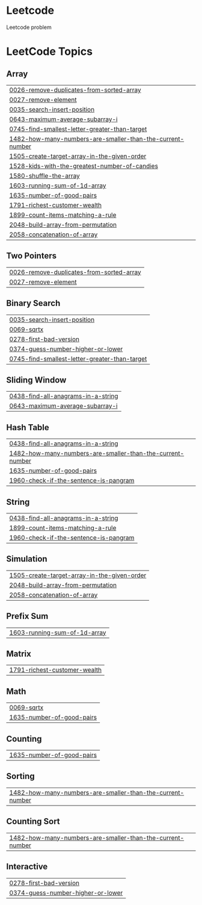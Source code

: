 # Leetcode
Leetcode problem

<!---LeetCode Topics Start-->
# LeetCode Topics
## Array
|  |
| ------- |
| [0026-remove-duplicates-from-sorted-array](https://github.com/PriyaMougoundane/Leetcode/tree/master/0026-remove-duplicates-from-sorted-array) |
| [0027-remove-element](https://github.com/PriyaMougoundane/Leetcode/tree/master/0027-remove-element) |
| [0035-search-insert-position](https://github.com/PriyaMougoundane/Leetcode/tree/master/0035-search-insert-position) |
| [0643-maximum-average-subarray-i](https://github.com/PriyaMougoundane/Leetcode/tree/master/0643-maximum-average-subarray-i) |
| [0745-find-smallest-letter-greater-than-target](https://github.com/PriyaMougoundane/Leetcode/tree/master/0745-find-smallest-letter-greater-than-target) |
| [1482-how-many-numbers-are-smaller-than-the-current-number](https://github.com/PriyaMougoundane/Leetcode/tree/master/1482-how-many-numbers-are-smaller-than-the-current-number) |
| [1505-create-target-array-in-the-given-order](https://github.com/PriyaMougoundane/Leetcode/tree/master/1505-create-target-array-in-the-given-order) |
| [1528-kids-with-the-greatest-number-of-candies](https://github.com/PriyaMougoundane/Leetcode/tree/master/1528-kids-with-the-greatest-number-of-candies) |
| [1580-shuffle-the-array](https://github.com/PriyaMougoundane/Leetcode/tree/master/1580-shuffle-the-array) |
| [1603-running-sum-of-1d-array](https://github.com/PriyaMougoundane/Leetcode/tree/master/1603-running-sum-of-1d-array) |
| [1635-number-of-good-pairs](https://github.com/PriyaMougoundane/Leetcode/tree/master/1635-number-of-good-pairs) |
| [1791-richest-customer-wealth](https://github.com/PriyaMougoundane/Leetcode/tree/master/1791-richest-customer-wealth) |
| [1899-count-items-matching-a-rule](https://github.com/PriyaMougoundane/Leetcode/tree/master/1899-count-items-matching-a-rule) |
| [2048-build-array-from-permutation](https://github.com/PriyaMougoundane/Leetcode/tree/master/2048-build-array-from-permutation) |
| [2058-concatenation-of-array](https://github.com/PriyaMougoundane/Leetcode/tree/master/2058-concatenation-of-array) |
## Two Pointers
|  |
| ------- |
| [0026-remove-duplicates-from-sorted-array](https://github.com/PriyaMougoundane/Leetcode/tree/master/0026-remove-duplicates-from-sorted-array) |
| [0027-remove-element](https://github.com/PriyaMougoundane/Leetcode/tree/master/0027-remove-element) |
## Binary Search
|  |
| ------- |
| [0035-search-insert-position](https://github.com/PriyaMougoundane/Leetcode/tree/master/0035-search-insert-position) |
| [0069-sqrtx](https://github.com/PriyaMougoundane/Leetcode/tree/master/0069-sqrtx) |
| [0278-first-bad-version](https://github.com/PriyaMougoundane/Leetcode/tree/master/0278-first-bad-version) |
| [0374-guess-number-higher-or-lower](https://github.com/PriyaMougoundane/Leetcode/tree/master/0374-guess-number-higher-or-lower) |
| [0745-find-smallest-letter-greater-than-target](https://github.com/PriyaMougoundane/Leetcode/tree/master/0745-find-smallest-letter-greater-than-target) |
## Sliding Window
|  |
| ------- |
| [0438-find-all-anagrams-in-a-string](https://github.com/PriyaMougoundane/Leetcode/tree/master/0438-find-all-anagrams-in-a-string) |
| [0643-maximum-average-subarray-i](https://github.com/PriyaMougoundane/Leetcode/tree/master/0643-maximum-average-subarray-i) |
## Hash Table
|  |
| ------- |
| [0438-find-all-anagrams-in-a-string](https://github.com/PriyaMougoundane/Leetcode/tree/master/0438-find-all-anagrams-in-a-string) |
| [1482-how-many-numbers-are-smaller-than-the-current-number](https://github.com/PriyaMougoundane/Leetcode/tree/master/1482-how-many-numbers-are-smaller-than-the-current-number) |
| [1635-number-of-good-pairs](https://github.com/PriyaMougoundane/Leetcode/tree/master/1635-number-of-good-pairs) |
| [1960-check-if-the-sentence-is-pangram](https://github.com/PriyaMougoundane/Leetcode/tree/master/1960-check-if-the-sentence-is-pangram) |
## String
|  |
| ------- |
| [0438-find-all-anagrams-in-a-string](https://github.com/PriyaMougoundane/Leetcode/tree/master/0438-find-all-anagrams-in-a-string) |
| [1899-count-items-matching-a-rule](https://github.com/PriyaMougoundane/Leetcode/tree/master/1899-count-items-matching-a-rule) |
| [1960-check-if-the-sentence-is-pangram](https://github.com/PriyaMougoundane/Leetcode/tree/master/1960-check-if-the-sentence-is-pangram) |
## Simulation
|  |
| ------- |
| [1505-create-target-array-in-the-given-order](https://github.com/PriyaMougoundane/Leetcode/tree/master/1505-create-target-array-in-the-given-order) |
| [2048-build-array-from-permutation](https://github.com/PriyaMougoundane/Leetcode/tree/master/2048-build-array-from-permutation) |
| [2058-concatenation-of-array](https://github.com/PriyaMougoundane/Leetcode/tree/master/2058-concatenation-of-array) |
## Prefix Sum
|  |
| ------- |
| [1603-running-sum-of-1d-array](https://github.com/PriyaMougoundane/Leetcode/tree/master/1603-running-sum-of-1d-array) |
## Matrix
|  |
| ------- |
| [1791-richest-customer-wealth](https://github.com/PriyaMougoundane/Leetcode/tree/master/1791-richest-customer-wealth) |
## Math
|  |
| ------- |
| [0069-sqrtx](https://github.com/PriyaMougoundane/Leetcode/tree/master/0069-sqrtx) |
| [1635-number-of-good-pairs](https://github.com/PriyaMougoundane/Leetcode/tree/master/1635-number-of-good-pairs) |
## Counting
|  |
| ------- |
| [1635-number-of-good-pairs](https://github.com/PriyaMougoundane/Leetcode/tree/master/1635-number-of-good-pairs) |
## Sorting
|  |
| ------- |
| [1482-how-many-numbers-are-smaller-than-the-current-number](https://github.com/PriyaMougoundane/Leetcode/tree/master/1482-how-many-numbers-are-smaller-than-the-current-number) |
## Counting Sort
|  |
| ------- |
| [1482-how-many-numbers-are-smaller-than-the-current-number](https://github.com/PriyaMougoundane/Leetcode/tree/master/1482-how-many-numbers-are-smaller-than-the-current-number) |
## Interactive
|  |
| ------- |
| [0278-first-bad-version](https://github.com/PriyaMougoundane/Leetcode/tree/master/0278-first-bad-version) |
| [0374-guess-number-higher-or-lower](https://github.com/PriyaMougoundane/Leetcode/tree/master/0374-guess-number-higher-or-lower) |
<!---LeetCode Topics End-->